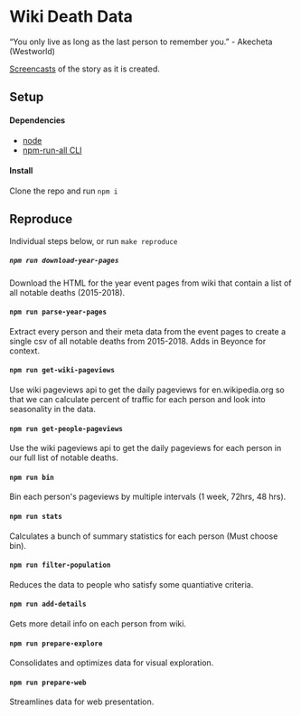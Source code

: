 # Wiki Death Data

“You only live as long as the last person to remember you.” - Akecheta (Westworld)

[Screencasts](https://www.youtube.com/playlist?list=PLsuhXm2zs07JuSfrNentA3DxAbaFO7ay2) of the story as it is created.

## Setup

#### Dependencies

- [node](https://nodejs.org)
- [npm-run-all CLI](https://github.com/mysticatea/npm-run-all)

#### Install

Clone the repo and run `npm i`

## Reproduce

Individual steps below, or run `make reproduce`

##### `npm run download-year-pages`

Download the HTML for the year event pages from wiki that contain a list of all notable deaths (2015-2018).

#### `npm run parse-year-pages`

Extract every person and their meta data from the event pages to create a single csv of all notable deaths from 2015-2018. Adds in Beyonce for context.

#### `npm run get-wiki-pageviews`

Use wiki pageviews api to get the daily pageviews for en.wikipedia.org so that we can calculate percent of traffic for each person and look into seasonality in the data.

#### `npm run get-people-pageviews`

Use the wiki pageviews api to get the daily pageviews for each person in our full list of notable deaths.

#### `npm run bin`

Bin each person's pageviews by multiple intervals (1 week, 72hrs, 48 hrs).

#### `npm run stats`

Calculates a bunch of summary statistics for each person (Must choose bin).

#### `npm run filter-population`

Reduces the data to people who satisfy some quantiative criteria.

#### `npm run add-details`

Gets more detail info on each person from wiki.

#### `npm run prepare-explore`

Consolidates and optimizes data for visual exploration.

#### `npm run prepare-web`

Streamlines data for web presentation.
